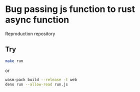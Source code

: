 # Bug passing js function to rust async function

Reproduction repository

## Try

```sh
make run
```

or

```sh
wasm-pack build --release -t web
deno run --allow-read run.js
```
